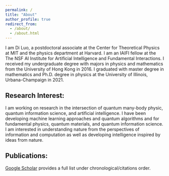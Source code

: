 ```yaml
---
permalink: /
title: "About"
author_profile: true
redirect_from:
  - /about/
  - /about.html
---
```


I am Di Luo, a postdoctoral associate at the Center for Theoretical Physics at MIT and the physics department at Harvard. I am an IAIFI fellow at the The NSF AI Institute for Artificial Intelligence and Fundamental Interactions. I received my undergraduate degree with majors in physics and mathematics from the University of Hong Kong in 2016. I graduated with master degree in mathematics and Ph.D. degree in physics at the University of Illinois, Urbana-Champaign in 2021.

## Research Interest:

I am working on research in the intersection of quantum many-body physic, quantum information science, and artificial intelligence. I have been developing machine learning approaches and quantum algorithms and for fundamental physics, quantum materials, and quantum information science. I am interested in understanding nature from the perspectives of information and computation as well as developing intelligence inspired by ideas from nature.

## Publications:

<a href="https://scholar.google.com/citations?hl=en&user=OxZytTQAAAAJ&view_op=list_works" target="_blank">Google Scholar</a> provides a full list under chronological/citations order. 
